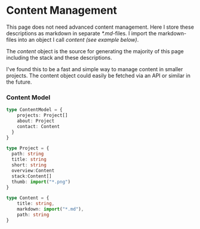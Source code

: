 # Content Management 
This page does not need advanced content management. Here I store these descriptions as markdown in separate _*.md_-files. I import the markdown-files into an object I call _content_ _(see example below)_. 

The _content_ object is the source for generating the majority of this page including the stack and these descriptions. 

I've found this to be a fast and simple way to manage content in smaller projects. The content object could easily be fetched via an API or similar in the future.

### Content Model
```ts
type ContentModel = {
    projects: Project[]
    about: Project
    contact: Content
  }
}

type Project = { 
  path: string
  title: string
  short: string
  overview:Content
  stack:Content[]
  thumb: import("*.png") 
}

type Content = { 
    title: string, 
    markdown: import("*.md"), 
    path: string 
}
```